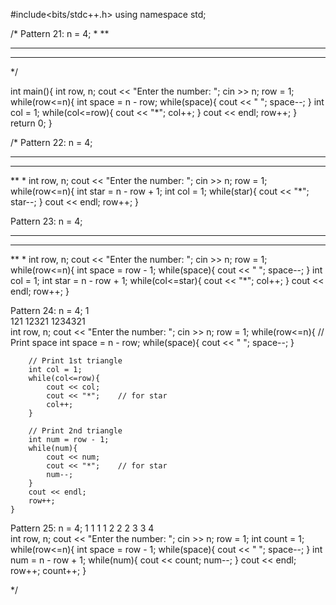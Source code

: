 #include<bits/stdc++.h>
using namespace std;

/*
Pattern 21:
n = 4;
   *
  **
 ***
**** 
*/

int main(){
int row, n;
    cout << "Enter the number: ";
    cin >> n;
    row = 1;
    while(row<=n){
        int space = n - row;
        while(space){
            cout << " ";
            space--;
        }
        int col = 1;
        while(col<=row){
            cout << "*";
            col++;
        }
        cout << endl;
        row++;
    }   
    return 0;
}

/*
Pattern 22:
n = 4;
****
***
**
* 
int row, n;
    cout << "Enter the number: ";
    cin >> n;
    row = 1;
    while(row<=n){
    int star = n - row + 1;
    int col = 1;
        while(star){
            cout << "*";
            star--;
        }
        cout << endl;
        row++;
    }    


Pattern 23:
n = 4;
****
 ***
  **
   *
int row, n;
    cout << "Enter the number: ";
    cin >> n;
    row = 1;
    while(row<=n){
        int space = row - 1;
        while(space){
            cout << " ";
            space--;
        }
        int col = 1;
        int star = n - row + 1;
        while(col<=star){
            cout << "*";
            col++;
        }
        cout << endl;
        row++;
    }


Pattern 24:
n = 4;
   1   
  121
 12321 
1234321  
int row, n;
    cout << "Enter the number: ";
    cin >> n;
    row = 1;
    while(row<=n){
        // Print space
        int space = n - row;
        while(space){
            cout << " ";
            space--;
        }

        // Print 1st triangle
        int col = 1;
        while(col<=row){
            cout << col;
            cout << "*";    // for star
            col++;
        }

        // Print 2nd triangle
        int num = row - 1;
        while(num){
            cout << num;
            cout << "*";    // for star
            num--;
        }
        cout << endl;
        row++;
    }


Pattern 25:
n = 4;
1 1 1 1
  2 2 2
    3 3
      4  
int row, n;
    cout << "Enter the number: ";
    cin >> n;
    row = 1;
    int count = 1;
    while(row<=n){
        int space = row - 1;
        while(space){
            cout << " ";
            space--;
        }
        int num = n - row + 1;
        while(num){
            cout << count;
            num--;
        }
        cout << endl;
        row++;
        count++;
    }

*/